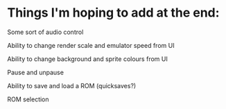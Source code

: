 
# Things I'm hoping to add at the end:

Some sort of audio control

Ability to change render scale and emulator speed from UI

Ability to change background and sprite colours from UI

Pause and unpause

Ability to save and load a ROM (quicksaves?)

ROM selection
